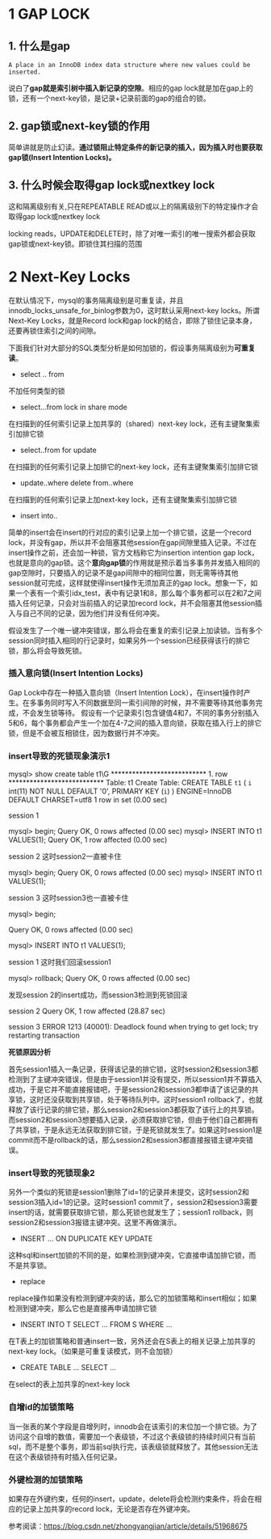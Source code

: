 

# 1 GAP LOCK

## 1. 什么是gap

```
A place in an InnoDB index data structure where new values could be inserted. 
```

说白了**gap就是索引树中插入新记录的空隙**。相应的gap lock就是加在gap上的锁，还有一个next-key锁，是记录+记录前面的gap的组合的锁。



## 2. gap锁或next-key锁的作用

简单讲就是防止幻读。**通过锁阻止特定条件的新记录的插入，因为插入时也要获取gap锁(Insert Intention Locks)。** 

## 3. 什么时候会取得gap lock或nextkey lock

这和隔离级别有关,只在REPEATABLE READ或以上的隔离级别下的特定操作才会取得gap lock或nextkey lock

locking reads，UPDATE和DELETE时，除了对唯一索引的唯一搜索外都会获取gap锁或next-key锁。即锁住其扫描的范围

# 2 Next-Key Locks

在默认情况下，mysql的事务隔离级别是可重复读，并且innodb_locks_unsafe_for_binlog参数为0，这时默认采用next-key locks。所谓Next-Key Locks，就是Record lock和gap lock的结合，即除了锁住记录本身，还要再锁住索引之间的间隙。

下面我们针对大部分的SQL类型分析是如何加锁的，假设事务隔离级别为**可重复读**。

* select .. from  

不加任何类型的锁

* select...from lock in share mode

在扫描到的任何索引记录上加共享的（shared）next-key lock，还有主键聚集索引加排它锁 

* select..from for update

在扫描到的任何索引记录上加排它的next-key lock，还有主键聚集索引加排它锁 

* update..where   delete from..where

在扫描到的任何索引记录上加next-key lock，还有主键聚集索引加排它锁 

* insert into..

简单的insert会在insert的行对应的索引记录上加一个排它锁，这是一个record lock，并没有gap，所以并不会阻塞其他session在gap间隙里插入记录。不过在insert操作之前，还会加一种锁，官方文档称它为insertion intention gap lock，也就是意向的gap锁。这个**意向gap锁**的作用就是预示着当多事务并发插入相同的gap空隙时，只要插入的记录不是gap间隙中的相同位置，则无需等待其他session就可完成，这样就使得insert操作无须加真正的gap lock。想象一下，如果一个表有一个索引idx_test，表中有记录1和8，那么每个事务都可以在2和7之间插入任何记录，只会对当前插入的记录加record lock，并不会阻塞其他session插入与自己不同的记录，因为他们并没有任何冲突。

假设发生了一个唯一键冲突错误，那么将会在重复的索引记录上加读锁。当有多个session同时插入相同的行记录时，如果另外一个session已经获得该行的排它锁，那么将会导致死锁。



### 插入意向锁(Insert Intention Locks)

Gap Lock中存在一种插入意向锁（Insert Intention Lock），在insert操作时产生。在多事务同时写入不同数据至同一索引间隙的时候，并不需要等待其他事务完成，不会发生锁等待。
假设有一个记录索引包含键值4和7，不同的事务分别插入5和6，每个事务都会产生一个加在4-7之间的插入意向锁，获取在插入行上的排它锁，但是不会被互相锁住，因为数据行并不冲突。



### insert导致的死锁现象演示1

mysql> show create table t1\G
*************************** 1. row ***************************
       Table: t1
Create Table: CREATE TABLE `t1` (
  `i` int(11) NOT NULL DEFAULT '0',
  PRIMARY KEY (`i`)
) ENGINE=InnoDB DEFAULT CHARSET=utf8
1 row in set (0.00 sec)

session 1 

mysql> begin;
Query OK, 0 rows affected (0.00 sec)
mysql> INSERT INTO t1 VALUES(1);
Query OK, 1 row affected (0.00 sec)

session 2 这时session2一直被卡住

mysql> begin;
Query OK, 0 rows affected (0.00 sec)
mysql> INSERT INTO t1 VALUES(1);

session 3 这时session3也一直被卡住

mysql> begin;

Query OK, 0 rows affected (0.00 sec)

mysql> INSERT INTO t1 VALUES(1);

session 1 这时我们回滚session1

mysql> rollback;
Query OK, 0 rows affected (0.00 sec)

发现session 2的insert成功，而session3检测到死锁回滚

session 2 Query OK, 1 row affected (28.87 sec)

session 3  ERROR 1213 (40001): Deadlock found when trying to get lock; try restarting transaction



**死锁原因分析**

首先session1插入一条记录，获得该记录的排它锁，这时session2和session3都检测到了主键冲突错误，但是由于session1并没有提交，所以session1并不算插入成功，于是它并不能直接报错吧，于是session2和session3都申请了该记录的共享锁，这时还没获取到共享锁，处于等待队列中。这时session1 rollback了，也就释放了该行记录的排它锁，那么session2和session3都获取了该行上的共享锁。而session2和session3想要插入记录，必须获取排它锁，但由于他们自己都拥有了共享锁，于是永远无法获取到排它锁，于是死锁就发生了。如果这时session1是commit而不是rollback的话，那么session2和session3都直接报错主键冲突错误。



### insert导致的死锁现象2

另外一个类似的死锁是session1删除了id=1的记录并未提交，这时session2和session3插入id=1的记录。这时session1 commit了，session2和session3需要insert的话，就需要获取排它锁，那么死锁也就发生了；session1 rollback，则session2和session3报错主键冲突。这里不再做演示。

* INSERT ... ON DUPLICATE KEY UPDATE

这种sql和insert加锁的不同的是，如果检测到键冲突，它直接申请加排它锁，而不是共享锁。

* replace

replace操作如果没有检测到键冲突的话，那么它的加锁策略和insert相似；如果检测到键冲突，那么它也是直接再申请加排它锁

* INSERT INTO T SELECT ... FROM S WHERE ...

在T表上的加锁策略和普通insert一致，另外还会在S表上的相关记录上加共享的next-key lock。（如果是可重复读模式，则不会加锁）

* CREATE TABLE ... SELECT ...

在select的表上加共享的next-key lock

### 自增id的加锁策略

当一张表的某个字段是自增列时，innodb会在该索引的末位加一个排它锁。为了访问这个自增的数值，需要加一个表级锁，不过这个表级锁的持续时间只有当前sql，而不是整个事务，即当前sql执行完，该表级锁就释放了。其他session无法在这个表级锁持有时插入任何记录。

### 外键检测的加锁策略

如果存在外键约束，任何的insert，update，delete将会检测约束条件，将会在相应的记录上加共享的record lock，无论是否存在外键冲突。



参考阅读：https://blog.csdn.net/zhongyangjian/article/details/51968675